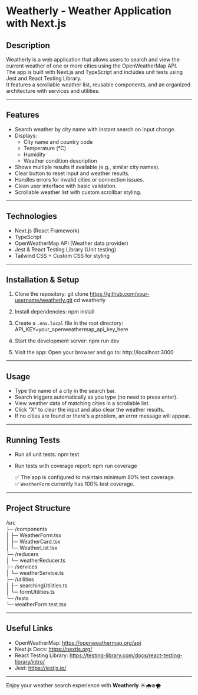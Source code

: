 # Weatherly - Weather Application with Next.js

## Description

Weatherly is a web application that allows users to search and view the current weather of one or more cities using the OpenWeatherMap API.  
The app is built with Next.js and TypeScript and includes unit tests using Jest and React Testing Library.  
It features a scrollable weather list, reusable components, and an organized architecture with services and utilities.

---

## Features

- Search weather by city name with instant search on input change.
- Displays:
  - City name and country code
  - Temperature (°C)
  - Humidity
  - Weather condition description
- Shows multiple results if available (e.g., similar city names).
- Clear button to reset input and weather results.
- Handles errors for invalid cities or connection issues.
- Clean user interface with basic validation.
- Scrollable weather list with custom scrollbar styling.

---

## Technologies

- Next.js (React Framework)
- TypeScript
- OpenWeatherMap API (Weather data provider)
- Jest & React Testing Library (Unit testing)
- Tailwind CSS + Custom CSS for styling

---

## Installation & Setup

1. Clone the repository:
   git clone https://github.com/your-username/weatherly.git
   cd weatherly

2. Install dependencies:
   npm install

3. Create a `.env.local` file in the root directory:
   API_KEY=your_openweathermap_api_key_here

4. Start the development server:
   npm run dev

5. Visit the app:
   Open your browser and go to: http://localhost:3000

---

## Usage

- Type the name of a city in the search bar.
- Search triggers automatically as you type (no need to press enter).
- View weather data of matching cities in a scrollable list.
- Click "X" to clear the input and also clear the weather results.
- If no cities are found or there's a problem, an error message will appear.

---

## Running Tests

- Run all unit tests:
  npm test

- Run tests with coverage report:
  npm run coverage

  ✅ The app is configured to maintain minimum 80% test coverage.  
  ✅ `WeatherForm` currently has 100% test coverage.

---

## Project Structure

/src  
 ├─ /components  
 │ ├─ WeatherForm.tsx  
 │ ├─ WeatherCard.tsx  
 │ └─ WeatherList.tsx  
 ├─ /reducers  
 │ └─ weatherReducer.ts  
 ├─ /services  
 │ └─ weatherService.ts  
 ├─ /utilities  
 │ ├─ searchingUtilities.ts  
 │ └─ formUtilities.ts  
 └─ /tests  
 └─ weatherForm.test.tsx

---

## Useful Links

- OpenWeatherMap: https://openweathermap.org/api
- Next.js Docs: https://nextjs.org/
- React Testing Library: https://testing-library.com/docs/react-testing-library/intro/
- Jest: https://jestjs.io/

---

Enjoy your weather search experience with **Weatherly** ☀️🌧️❄️🌪️
